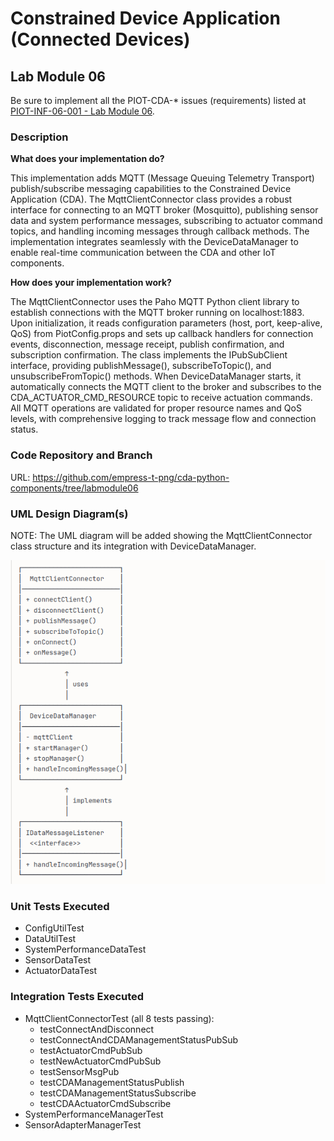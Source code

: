 # Constrained Device Application (Connected Devices)
## Lab Module 06

Be sure to implement all the PIOT-CDA-* issues (requirements) listed at [PIOT-INF-06-001 - Lab Module 06](https://github.com/orgs/programming-the-iot/projects/1#column-10488434).

### Description

**What does your implementation do?**

This implementation adds MQTT (Message Queuing Telemetry Transport) publish/subscribe messaging capabilities to the Constrained Device Application (CDA). The MqttClientConnector class provides a robust interface for connecting to an MQTT broker (Mosquitto), publishing sensor data and system performance messages, subscribing to actuator command topics, and handling incoming messages through callback methods. The implementation integrates seamlessly with the DeviceDataManager to enable real-time communication between the CDA and other IoT components.

**How does your implementation work?**

The MqttClientConnector uses the Paho MQTT Python client library to establish connections with the MQTT broker running on localhost:1883. Upon initialization, it reads configuration parameters (host, port, keep-alive, QoS) from PiotConfig.props and sets up callback handlers for connection events, disconnection, message receipt, publish confirmation, and subscription confirmation. The class implements the IPubSubClient interface, providing publishMessage(), subscribeToTopic(), and unsubscribeFromTopic() methods. When DeviceDataManager starts, it automatically connects the MQTT client to the broker and subscribes to the CDA_ACTUATOR_CMD_RESOURCE topic to receive actuation commands. All MQTT operations are validated for proper resource names and QoS levels, with comprehensive logging to track message flow and connection status.

### Code Repository and Branch

URL: https://github.com/empress-t-png/cda-python-components/tree/labmodule06

### UML Design Diagram(s)

NOTE: The UML diagram will be added showing the MqttClientConnector class structure and its integration with DeviceDataManager.

![Lab Module 06 UML Diagram](CDA-LM06-UML.png)

### Unit Tests Executed

- ConfigUtilTest
- DataUtilTest
- SystemPerformanceDataTest
- SensorDataTest  
- ActuatorDataTest

### Integration Tests Executed

- MqttClientConnectorTest (all 8 tests passing):
  - testConnectAndDisconnect
  - testConnectAndCDAManagementStatusPubSub
  - testActuatorCmdPubSub
  - testNewActuatorCmdPubSub
  - testSensorMsgPub
  - testCDAManagementStatusPublish
  - testCDAManagementStatusSubscribe
  - testCDAActuatorCmdSubscribe
- SystemPerformanceManagerTest
- SensorAdapterManagerTest

